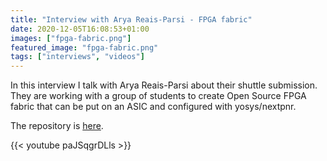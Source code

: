 ```yaml
---
title: "Interview with Arya Reais-Parsi - FPGA fabric"
date: 2020-12-05T16:08:53+01:00
images: ["fpga-fabric.png"]
featured_image: "fpga-fabric.png"
tags: ["interviews", "videos"]
---
```


In this interview I talk with Arya Reais-Parsi about their shuttle submission.
They are working with a group of students to create Open Source FPGA fabric that can
be put on an ASIC and configured with yosys/nextpnr.

The repository is [here](https://github.com/ucb-cs250/caravel_fpga250).

{{< youtube paJSqgrDLls >}}
